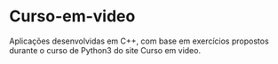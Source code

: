 # Curso-em-video
Aplicações desenvolvidas em C++, com base em exercícios propostos durante o curso de Python3 do site Curso em video.
